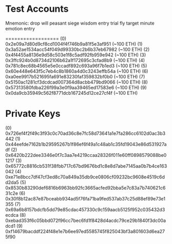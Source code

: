 # Test Accounts

Mnemonic: drop will peasant siege wisdom entry trial fly target minute emotion entry

==================
(0) 0x2e09a7d80d9cf8cd1004f4f746b9a81f5e3af951 (~100 ETH)
(1) 0x3a52ae1534acc54f049d99330bc2b6b37eb67982 (~100 ETH)
(2) 0x4f4455a8136e9d58c503e1f8c5adf92fb959e942 (~100 ETH)
(3) 0x3ffc924b0d8734d2106b62a1f172695c3cfad8b9 (~100 ETH)
(4) 0x781c8ec68b4565e5e0ccadf892c693a96f7b1ed3 (~100 ETH)
(5) 0x60e448e643f5c7eb4c8b1860a4d0c3243effb54a (~100 ETH)
(6) 0xa0ee9917b521695fa691e83230faf359832bf0b0 (~100 ETH)
(7) 0x5150ac1281cf3dcdcad007364d8acbb479bd9066 (~100 ETH)
(8) 0x57313580fdba226f99a3e0f9aa39465ed17583e6 (~100 ETH)
(9) 0x0da9cb35949c562f8771dcb167245d12ce27cf4f (~100 ETH)

Private Keys
==================
(0) 0x726ef4f2f49c3f93c0c70ad36c8e7fc58d73641a1e7fa286cc6102d0ac3b3442
(1) 0x44eefde7162b1b29595267b1f86ef6f49a1c48ab1c35fd19043e86d531927adf
(2) 0x6420b222dee3346e0f7c3aa7e4219ccaa28326f011e60ff0898579088be01217
(3) 0x65772c8816cb531f38fbb717c67bd9676bd1c8e8d7abe7145aa0b7b4ce163042
(4) 0xe71e8bcc7df47cf3ed8c70a849a35db9ce0806cf09232bc9608e4519c6dd2da5
(5) 0x8530b83290def6816b6963bb92fc3665acfed92bba5e7c83a7b740621c631c2e
(6) 0x30f8b12ac87e87bceabb934ad5f76fa71ba9fed537ab37c25d88ef89e73e1355
(7) 0x69a6b8157bdcfb5dd79e85cdac457330c9c159aacb5125f952c035432d3ecdca
(8) 0xebad353f6c05bbd072f96cc7bec6fd1f8428d4acdc79ce29b1840f3dc00adcd1
(9) 0xf14679bacddf224f48e1e7b6ee97ed5585745f825043bf3a801603d6ea275f90